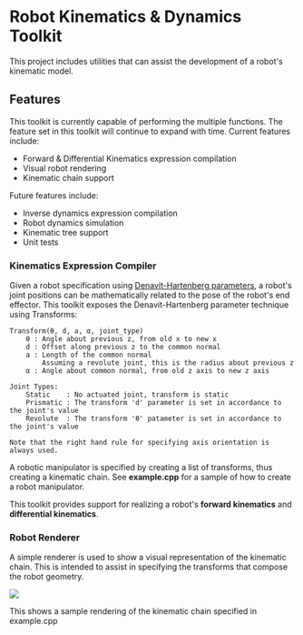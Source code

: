 

# Robot Kinematics & Dynamics Toolkit

This project includes utilities that can assist the development of a robot's kinematic model.

## Features

This toolkit is currently capable of performing the multiple functions.
The feature set in this toolkit will continue to expand with time.
Current features include:
* Forward & Differential Kinematics expression compilation
* Visual robot rendering
* Kinematic chain support

Future features include:
* Inverse dynamics expression compilation
* Robot dynamics simulation
* Kinematic tree support
* Unit tests

### Kinematics Expression Compiler

Given a robot specification using [Denavit-Hartenberg parameters](https://en.wikipedia.org/wiki/Denavit%E2%80%93Hartenberg_parameters),
a robot's joint positions can be mathematically related to the pose of the robot's end effector.
This toolkit exposes the Denavit-Hartenberg parameter technique using Transforms:

```
Transform(θ, d, a, α, joint_type)
    θ : Angle about previous z, from old x to new x
    d : Offset along previous z to the common normal
    a : Length of the common normal
        Assuming a revolute joint, this is the radius about previous z
    α : Angle about common normal, from old z axis to new z axis

Joint Types:
    Static    : No actuated joint, transform is static
    Prismatic : The transform 'd' parameter is set in accordance to the joint's value
    Revolute  : The transform 'θ' patameter is set in accordance to the joint's value

Note that the right hand rule for specifying axis orientation is always used.
```

A robotic manipulator is specified by creating a list of transforms, thus creating a kinematic chain.
See **example.cpp** for a sample of how to create a robot manipulator.

This toolkit provides support for realizing a robot's **forward kinematics** and **differential kinematics**.

### Robot Renderer

A simple renderer is used to show a visual representation of the kinematic chain.
This is intended to assist in specifying the transforms that compose the robot geometry.

![](https://github.com/sjsimps/Robotics-Tools/blob/master/example_render.png)

This shows a sample rendering of the kinematic chain specified in example.cpp
